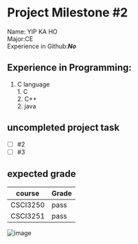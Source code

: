 # Project Milestone #2 #
Name: YIP KA HO  
Major:CE  
Experience in Github:___No___  

 ## Experience in Programming: ##
1. C language  
              1. C  
              2. C++  
          2. java  
 ##  uncompleted project task ##
- [ ] #2
- [ ] #3
##  expected grade ##    
 course       | Grade
------------- | -------------
CSCI3250      | pass
CSCI3251      | pass        
![image](https://github.com/csci3251-2020/student-1155126918/blob/master/S30652.jpg)
